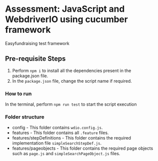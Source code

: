 # Assessment: JavaScript and WebdriverIO using cucumber framework
Easyfundraising test framework

## Pre-requisite Steps
1. Perform `npm i` to install all the dependencies present in the package.json file.
2. In the `package.json` file, change the script name if required.

### How to run
In the terminal, perform `npm run test` to start the script execution

### Folder structure
- config - This folder contains `wdio.config.js`.
- features - This folder contains all `.feature` files.
- features/stepDefinitions - This folder contains the required implementation file `simpleSearchStepDef.js`.
- features/pageobjects - This folder contains the required page objects such as `page.js` and `simpleSearchPageObject.js` files.
